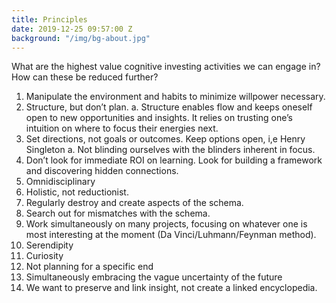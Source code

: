 ```yaml
---
title: Principles
date: 2019-12-25 09:57:00 Z
background: "/img/bg-about.jpg"
---
```


What are the highest value cognitive investing activities we can engage in? How can these be reduced further?

 1. Manipulate the environment and habits to minimize willpower necessary.
 2. Structure, but don’t plan.
    a. Structure enables flow and keeps oneself open to new opportunities and insights. It relies on trusting one’s intuition on where to focus their energies next.
 3. Set directions, not goals or outcomes. Keep options open, i,e Henry Singleton
    a. Not blinding ourselves with the blinders inherent in focus.
 4. Don’t look for immediate ROI on learning. Look for building a framework and discovering hidden connections.
 5. Omnidisciplinary
 6. Holistic, not reductionist.
 7. Regularly destroy and create aspects of the schema.
 8. Search out for mismatches with the schema.
 9. Work simultaneously on many projects, focusing on whatever one is most interesting at the moment (Da Vinci/Luhmann/Feynman method).
10. Serendipity
11. Curiosity
12. Not planning for a specific end
13. Simultaneously embracing the vague uncertainty of the future
14. We want to preserve and link insight, not create a linked encyclopedia.